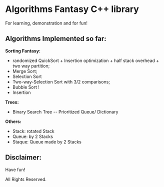 Algorithms Fantasy C++ library
==============================

For learning, demonstration and for fun! 

Algorithms Implemented so far:
------------------------------

**Sorting Fantasy:** 
- randomized QuickSort + Insertion optimization + half stack overhead + two way partition; 
- Merge Sort; 
- Selection Sort
- Two-way-Selection Sort with 3/2 comparisons; 
- Bubble Sort !
- Insertion

**Trees:**
- Binary Search Tree
-- Prioritized Queue/ Dictionary

**Others:** 
- Stack: rotated Stack
- Queue: by 2 Stacks
- Staque: Queue made by 2 Stacks

Disclaimer:
-----------
Have fun! 

All Rights Reserved. 
